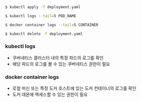 ```bash
$ kubectl apply -f deployment.yaml
```
```bash
$ kubectl logs --tail=5 POD_NAME
```
```bash
$ docker container logs --tail=5 CONTAINER
```
```bash
$ kubectl delete -f deployment.yaml
```

### kubectl logs
- 쿠버네티스 클러스터 내의 특정 파드의 로그를 확인
- 해당 파드의 로그를 볼 수 있는 쿠버네티스 권한이 필요
### docker container logs
- 로컬 머신 또는 특정 도커 호스트에 있는 도커 컨테이너의 로그를 확인
- 도커 데몬에 액세스할 수 있는 권한이 필요
